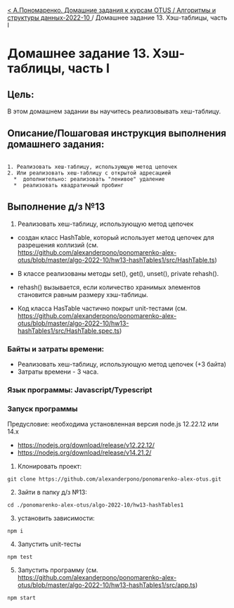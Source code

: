 [< А.Пономаренко. Домашние задания к курсам OTUS / Алгоритмы и структуры данных-2022-10 ](../README.md) / Домашнее задание 13. Хэш-таблицы, часть I

# Домашнее задание 13. Хэш-таблицы, часть I

## Цель:

В этом домашнем задании вы научитесь реализовывать хеш-таблицу.

## Описание/Пошаговая инструкция выполнения домашнего задания:

```

1. Реализовать хеш-таблицу, использующую метод цепочек
2. Или реализовать хеш-таблицу с открытой адресацией
  *  дополнительно: реализовать "ленивое" удаление
  *  реализовать квадратичный пробинг

```

## Выполнение д/з №13
1. Реализовать хеш-таблицу, использующую метод цепочек

- создан класс HashTable, который использует метод цепочек для разрешения коллизий (см. https://github.com/alexanderpono/ponomarenko-alex-otus/blob/master/algo-2022-10/hw13-hashTables1/src/HashTable.ts)

- В классе реализованы методы 
set(), get(), unset(), private rehash().

- rehash() вызывается, если количество хранимых элементов становится равным размеру хэш-таблицы.

- Код класса HasTable частично покрыт unit-тестами (см. https://github.com/alexanderpono/ponomarenko-alex-otus/blob/master/algo-2022-10/hw13-hashTables1/src/HashTable.spec.ts)

### Байты и затраты времени:
- Реализовать хеш-таблицу, использующую метод цепочек (+3 байта)
- Затраты времени - 3 часа.
### Язык программы: Javascript/Typescript

### Запуск программы
Предусловие: необходима установленная версия node.js 12.22.12 или 14.x
- https://nodejs.org/download/release/v12.22.12/
- https://nodejs.org/download/release/v14.21.2/

1. Клонировать проект: 
```
git clone https://github.com/alexanderpono/ponomarenko-alex-otus.git
```

2. Зайти в папку д/з №13: 
```
cd ./ponomarenko-alex-otus/algo-2022-10/hw13-hashTables1 
```

3. установить зависимости:  
```
npm i
```

4. Запустить unit-тесты
```
npm test
```

5. Запустить программу (см. https://github.com/alexanderpono/ponomarenko-alex-otus/blob/master/algo-2022-10/hw13-hashTables1/src/app.ts)
```
npm start
```


